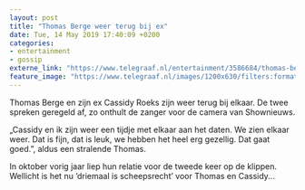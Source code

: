 ```yaml
---
layout: post
title: "Thomas Berge weer terug bij ex"
date: Tue, 14 May 2019 17:40:09 +0200
categories: 
- entertainment 
- gossip 
externe_link: "https://www.telegraaf.nl/entertainment/3586684/thomas-berge-weer-terug-bij-ex"
feature_image: "https://www.telegraaf.nl/images/1200x630/filters:format(jpeg):quality(80)/cdn-kiosk-api.telegraaf.nl/9379702c-765e-11e9-a0e7-0217670beecd.jpg"
---
```


<p class="intro">Thomas Berge en zijn ex Cassidy Roeks zijn weer terug bij elkaar. De twee spreken geregeld af, zo onthult de zanger voor de camera van Shownieuws.</p> <p>„Cassidy en ik zijn weer een tijdje met elkaar aan het daten. We zien elkaar weer. Dat is fijn, dat is leuk, we hebben het heel erg gezellig. Dat gaat goed.”, aldus een stralende Thomas.</p><p>In oktober vorig jaar liep hun relatie voor de tweede keer op de klippen. Wellicht is het nu ’driemaal is scheepsrecht’ voor Thomas en Cassidy...</p>
